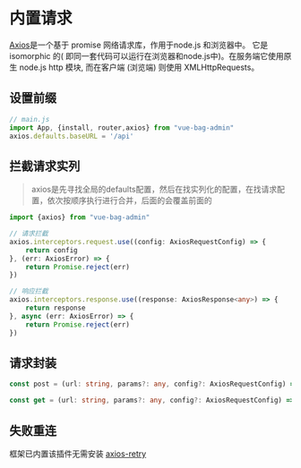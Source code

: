 # 内置请求

[Axios](https://www.axios-http.cn/docs/intro)是一个基于 promise 网络请求库，作用于node.js 和浏览器中。 它是 isomorphic 的(
即同一套代码可以运行在浏览器和node.js中)。在服务端它使用原生 node.js http 模块, 而在客户端 (浏览端) 则使用
XMLHttpRequests。


## 设置前缀
```javascript
// main.js
import App, {install, router,axios} from "vue-bag-admin"
axios.defaults.baseURL = '/api'
```

## 拦截请求实列

> axios是先寻找全局的defaults配置，然后在找实列化的配置，在找请求配置，依次按顺序执行进行合并，后面的会覆盖前面的

```typescript
import {axios} from "vue-bag-admin"

// 请求拦截
axios.interceptors.request.use((config: AxiosRequestConfig) => {
    return config
}, (err: AxiosError) => {
    return Promise.reject(err)
})

// 响应拦截
axios.interceptors.response.use((response: AxiosResponse<any>) => {
    return response
}, async (err: AxiosError) => {
    return Promise.reject(err)
})
```

## 请求封装

```typescript
const post = (url: string, params?: any, config?: AxiosRequestConfig) => http.post(url, params, config)

const get = (url: string, params?: any, config?: AxiosRequestConfig) => http.get(url, {params, ...config})
```

## 失败重连

框架已内置该插件无需安装
[axios-retry](http://axios-js.com/zh-cn/docs/axios-retry.html)

